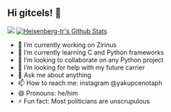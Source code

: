 ## Hi gitcels! 👋

![](https://komarev.com/ghpvc/?username=Heisenberg-tr&color=blueviolet)
[![Heisenberg-tr's Github Stats](https://github-readme-stats.vercel.app/api?username=Heisenberg-tr&theme=material-palenight)](https://github.com/anuraghazra/github-readme-stats)

- 🔭 I’m currently working on Zirinus
- 🌱 I’m currently learning C and Python frameworks
- 👯 I’m looking to collaborate on any Python project
- 🤔 I’m looking for help with my future carrier
- 💬 Ask me about anything
- 📫 How to reach me: instagram @yakupcenotaph
- 😄 Pronouns: he/him
- ⚡ Fun fact: Most politicians are unscrupulous


